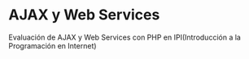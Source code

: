 AJAX y Web Services
=====================

Evaluación de AJAX y Web Services con PHP en IPI(Introducción a la Programación en Internet)
